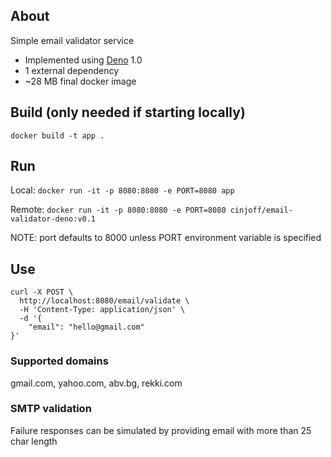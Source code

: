 ## About
Simple email validator service

- Implemented using [Deno](https://deno.land/) 1.0
- 1 external dependency
- ~28 MB final docker image

## Build (only needed if starting locally)
`docker build -t app .`

## Run
Local: `docker run -it -p 8080:8080 -e PORT=8080 app`

Remote: `docker run -it -p 8080:8080 -e PORT=8080 cinjoff/email-validator-deno:v0.1`

NOTE: port defaults to 8000 unless PORT environment variable is specified

## Use

```
curl -X POST \
  http://localhost:8080/email/validate \
  -H 'Content-Type: application/json' \
  -d '{
	"email": "hello@gmail.com"
}'
```

### Supported domains
gmail.com, yahoo.com, abv.bg, rekki.com

### SMTP validation
Failure responses can be simulated by providing email with more than 25 char length

